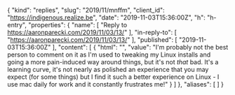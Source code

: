 {
  "kind": "replies",
  "slug": "2019/11/mnffm",
  "client_id": "https://indigenous.realize.be",
  "date": "2019-11-03T15:36:00Z",
  "h": "h-entry",
  "properties": {
    "name": [
      "Reply to https://aaronparecki.com/2019/11/03/13/"
    ],
    "in-reply-to": [
      "https://aaronparecki.com/2019/11/03/13/"
    ],
    "published": [
      "2019-11-03T15:36:00Z"
    ],
    "content": [
      {
        "html": "",
        "value": "I'm probably not the best person to comment on it as I'm used to tweaking my Linux installs and going a more pain-induced way around things, but it's not _that_ bad. It's a learning curve, it's not nearly as polished an experience that you may expect (for some things) but I find it such a better experience on Linux - I use mac daily for work and it constantly frustrates me!"
      }
    ]
  },
  "aliases": [
  ]
}
